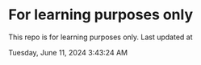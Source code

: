 # For learning purposes only
This repo is for learning purposes only.
Last updated at

Tuesday, June 11, 2024 3:43:24 AM

